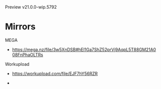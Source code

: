 Preview v21.0.0-wip.5792

# Mirrors

MEGA 
- https://mega.nz/file/3w5XnDSB#hEl1Ga7ShZ52prVj9AqpL5T88GM21A008FnPhaOLTRs

Workupload
- https://workupload.com/file/EJF7hY56RZR

-